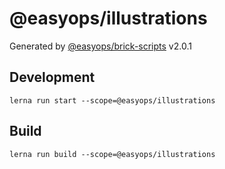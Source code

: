 # @easyops/illustrations

Generated by [@easyops/brick-scripts] v2.0.1

## Development

`lerna run start --scope=@easyops/illustrations`

## Build

`lerna run build --scope=@easyops/illustrations`

[@easyops/brick-scripts]: https://git.easyops.local/anyclouds/next-core/tree/master/packages/brick-scripts

